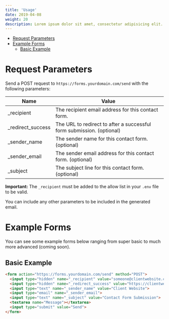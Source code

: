 ```yaml
---
title: 'Usage'
date: 2019-04-08
weight: 20
description: Lorem ipsum dolor sit amet, consectetur adipisicing elit. Doloremque corporis voluptates, omnis porro quas adipisci, deleniti maxime eaque possimus nostrum nulla et illo earum ex minus aliquid reiciendis odit rem.
---
```


- [Request Parameters](#params)
- [Example Forms](#examples)
    - [Basic Example](#basic-example)

# <a name="params"></a> Request Parameters

Send a POST request to `https://forms.yourdomain.com/send` with the following parameters:

| Name              | Value                                                                 |
| ------------------| ----------------------------------------------------------------------|
| _recipient        | The recipient email address for this contact form.                    |
| _redirect_success | The URL to redirect to after a successful form submission. (optional) |
| _sender_name      | The sender name for this contact form. (optional)                     |
| _sender_email     | The sender email address for this contact form. (optional)            |
| _subject          | The subject line for this contact form. (optional)                    |

**Important:** The `_recipient` must be added to the allow list in your `.env` file to be valid.

You can include any other parameters to be included in the generated email.

# <a name="examples"></a> Example Forms
You can see some example forms below ranging from super basic to much more advanced (coming soon).

## <a name="basic-example"></a> Basic Example

```html
<form action="https://forms.yourdomain.com/send" method="POST">
  <input type="hidden" name="_recipient" value="someone@clientwebsite.com">
  <input type="hidden" name="_redirect_success" value="https://clientwebsite.com/success/">
  <input type="text" name="_sender_name" value="Client Website">
  <input type="email" name="_sender_email">
  <input type="text" name="_subject" value="Contact Form Submission">
  <textarea name="Message"></textarea>
  <input type="submit" value="Send">
</form>
```
